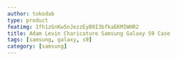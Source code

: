 ```yaml
---
author: tokodab
type: product
featimg: 1fh1zGnKw5nJezzEyB9I3bfkaEKMIWHR2
title: Adam Levin Charicature Samsung Galaxy S9 Case
tags: [samsung, galaxy, s9]
category: [samsung]
---
```

